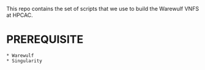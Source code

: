 This repo contains the set of scripts that we use to build the Warewulf VNFS at HPCAC.

# PREREQUISITE
    * Warewulf
    * Singularity
